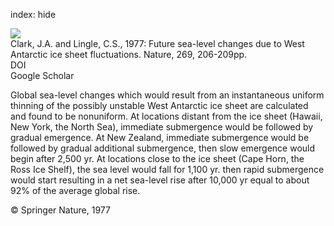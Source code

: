 index: hide

<div class="Citation">
    <div class="Citation-thumb CitationThumb-linked"  data-href="https://doi.org/10.1038/269206a0">
      <img src="https://static.claimspace.cloud/climate-study-static/refs/thumbs/13/Clark_and_Lingle_1977-thumb.png" />
    </div>

  <div class="Citation-body">
    <div class="Citation-text">Clark, J.A. and Lingle, C.S., 1977: Future sea-level changes due to West Antarctic ice sheet fluctuations. <span class="Article-journal">Nature, </span><span class="Article-volume">269, </span>206-209pp.</div>
    <div class="Citation-links">
      <div class="CitationLink" data-href="https://doi.org/10.1038/269206a0">
        <div class="CitationLink-icon CitationLink-Doi"></div>
        <div class="CitationLink-text">DOI</div>
      </div>
      <div class="CitationLink" data-href="https://scholar.google.com/scholar?q=10.1038/269206a0">
        <div class="CitationLink-icon CitationLink-Scholar"></div>
        <div class="CitationLink-text">Google Scholar</div>
      </div>
    </div>
  </div>
</div>

Global sea-level changes which would result from an instantaneous uniform thinning of the possibly unstable West Antarctic ice sheet are calculated and found to be nonuniform. At locations distant from the ice sheet (Hawaii, New York, the North Sea), immediate submergence would be followed by gradual emergence. At New Zealand, immediate submergence would be followed by gradual additional submergence, then slow emergence would begin after 2,500 yr. At locations close to the ice sheet (Cape Horn, the Ross Ice Shelf), the sea level would fall for 1,100 yr. then rapid submergence would start resulting in a net sea-level rise after 10,000 yr equal to about 92% of the average global rise.

<div class="Citation-copy">
&copy; Springer Nature, 1977
</div>